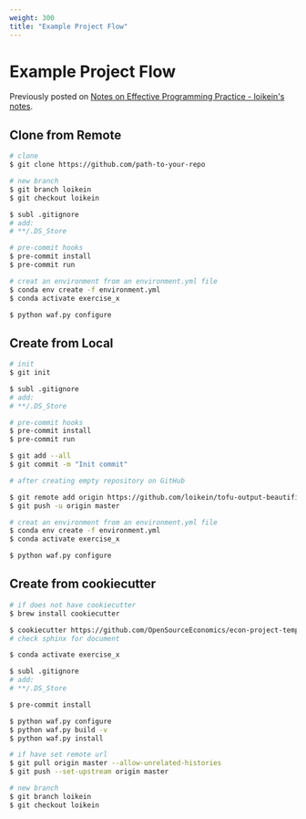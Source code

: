 ```yaml
---
weight: 300
title: "Example Project Flow"
---
```


# Example Project Flow

Previously posted on [Notes on Effective Programming Practice - loikein's notes](https://notes.loikein.one/post/2019/10/notes-effective-programming/).

## Clone from Remote

```bash
# clone
$ git clone https://github.com/path-to-your-repo

# new branch
$ git branch loikein
$ git checkout loikein

$ subl .gitignore
# add:
# **/.DS_Store

# pre-commit hooks
$ pre-commit install
$ pre-commit run

# creat an environment from an environment.yml file
$ conda env create -f environment.yml
$ conda activate exercise_x

$ python waf.py configure
```

## Create from Local

```bash
# init
$ git init

$ subl .gitignore
# add:
# **/.DS_Store

# pre-commit hooks
$ pre-commit install
$ pre-commit run

$ git add --all
$ git commit -m "Init commit"

# after creating empty repository on GitHub

$ git remote add origin https://github.com/loikein/tofu-output-beautifier.git
$ git push -u origin master

# creat an environment from an environment.yml file
$ conda env create -f environment.yml
$ conda activate exercise_x

$ python waf.py configure
```

## Create from cookiecutter

```bash
# if does not have cookiecutter
$ brew install cookiecutter

$ cookiecutter https://github.com/OpenSourceEconomics/econ-project-templates/archive/v0.3.2.zip
# check sphinx for document

$ conda activate exercise_x

$ subl .gitignore
# add:
# **/.DS_Store

$ pre-commit install

$ python waf.py configure
$ python waf.py build -v
$ python waf.py install

# if have set remote url
$ git pull origin master --allow-unrelated-histories
$ git push --set-upstream origin master

# new branch
$ git branch loikein
$ git checkout loikein
```
